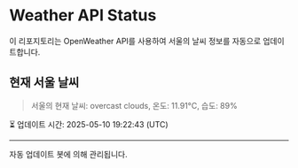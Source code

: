 
# Weather API Status

이 리포지토리는 OpenWeather API를 사용하여 서울의 날씨 정보를 자동으로 업데이트합니다.

## 현재 서울 날씨
> 서울의 현재 날씨: overcast clouds, 온도: 11.91°C, 습도: 89%

⏳ 업데이트 시간: 2025-05-10 19:22:43 (UTC)

---
자동 업데이트 봇에 의해 관리됩니다.
